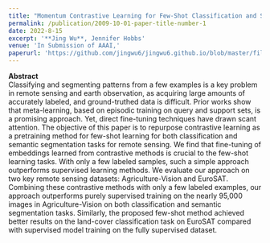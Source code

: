 ```yaml
---
title: "Momentum Contrastive Learning for Few-Shot Classification and Segmentation in Remote Sensing"
permalink: /publication/2009-10-01-paper-title-number-1
date: 2022-8-15
excerpt: '**Jing Wu**, Jennifer Hobbs'
venue: 'In Submission of AAAI,'
paperurl: 'https://github.com/jingwu6/jingwu6.github.io/blob/master/files/AAAI_Few_Shot.pdf'
---
```


**Abstract** \
Classifying and segmenting patterns from a few examples is a key problem in remote sensing and earth observation, as acquiring large amounts of accurately labeled, and ground-truthed data is difficult. Prior works show that meta-learning, based on episodic training on query and support sets, is a promising approach. Yet, direct fine-tuning techniques have drawn scant attention. The objective of this paper is to repurpose contrastive learning as a pretraining method for few-shot learning for both classification and semantic segmentation tasks for remote sensing. We find that fine-tuning of embeddings learned from contrastive methods is crucial to the few-shot learning tasks. With only a few labeled samples, such a simple approach outperforms supervised learning methods. We evaluate our approach on two key remote sensing datasets: Agriculture-Vision and EuroSAT. Combining these contrastive methods with only a few labeled examples, our approach outperforms purely supervised training on the nearly 95,000 images in Agriculture-Vision on both classification and semantic segmentation tasks. Similarly, the proposed few-shot method achieved better results on the land-cover classification task on EuroSAT compared with supervised model training on the fully supervised dataset.
